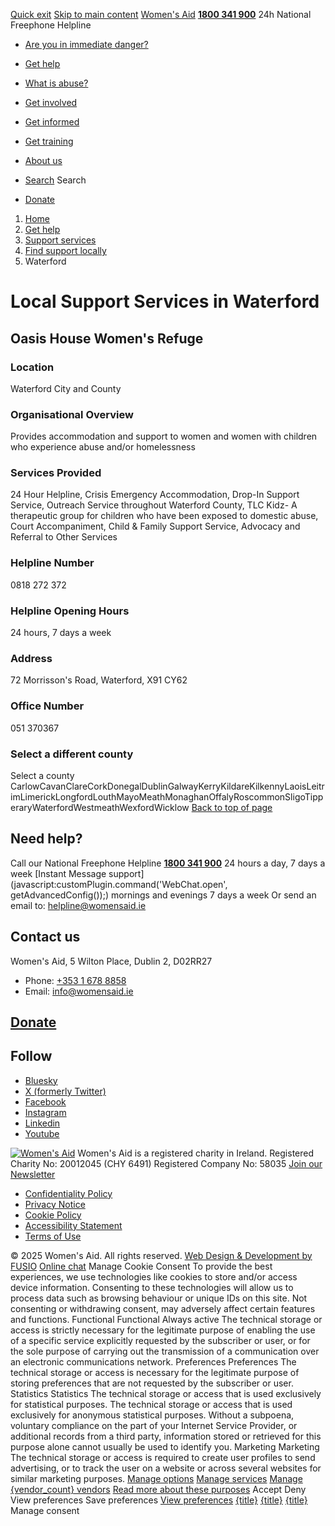 [Quick exit](https://www.womensaid.ie/get-help/support-services/find-support-locally/waterford/#exit)
[Skip to main content](https://www.womensaid.ie/get-help/support-services/find-support-locally/waterford/#pagecontent "Skip to main content")
[Women's Aid](https://www.womensaid.ie/)
**[1800 341 900](tel:1800341900)** 24h National Freephone Helpline
  * [Are you in immediate danger?](https://www.womensaid.ie/are-you-in-immediate-danger/)
  * [Get help](https://www.womensaid.ie/get-help/)
  * [What is abuse?](https://www.womensaid.ie/what-is-abuse/)
  * [Get involved](https://www.womensaid.ie/get-involved/)
  * [Get informed](https://www.womensaid.ie/get-informed/)
  * [Get training](https://www.womensaid.ie/get-training/)
  * [About us](https://www.womensaid.ie/about-us/)


  * [Search](https://www.womensaid.ie/get-help/support-services/find-support-locally/waterford/)
Search
  * [Donate](https://www.womensaid.ie/get-involved/donate/)


  1. [Home](https://www.womensaid.ie/)
  2. [Get help](https://www.womensaid.ie/get-help/)
  3. [Support services](https://www.womensaid.ie/get-help/support-services/)
  4. [Find support locally](https://www.womensaid.ie/get-help/support-services/find-support-locally/)
  5. Waterford


# Local Support Services in Waterford
## Oasis House Women's Refuge
### Location
Waterford City and County
### Organisational Overview
Provides accommodation and support to women and women with children who experience abuse and/or homelessness 
### Services Provided
24 Hour Helpline, Crisis Emergency Accommodation, Drop-In Support Service, Outreach Service throughout Waterford County, TLC Kidz- A therapeutic group for children who have been exposed to domestic abuse, Court Accompaniment, Child & Family Support Service, Advocacy and Referral to Other Services 
### Helpline Number
0818 272 372
### Helpline Opening Hours
24 hours, 7 days a week
### Address
72 Morrisson's Road, Waterford, X91 CY62 
### Office Number
051 370367
### Select a different county
Select a county CarlowCavanClareCorkDonegalDublinGalwayKerryKildareKilkennyLaoisLeitrimLimerickLongfordLouthMayoMeathMonaghanOffalyRoscommonSligoTipperaryWaterfordWestmeathWexfordWicklow
[Back to top of page](https://www.womensaid.ie/get-help/support-services/find-support-locally/waterford/#top)
## Need help?
Call our National Freephone Helpline **[1800 341 900](tel:1800341900)** 24 hours a day, 7 days a week 
[Instant Message support](javascript:customPlugin.command\('WebChat.open', getAdvancedConfig\(\)\);) mornings and evenings 7 days a week
Or send an email to: helpline@womensaid.ie
## Contact us
Women's Aid, 5 Wilton Place, Dublin 2, D02RR27
  * Phone: [+353 1 678 8858](tel:+35316788858)
  * Email: info@womensaid.ie


## [Donate](https://www.womensaid.ie/get-involved/donate/)
## Follow
  * [Bluesky](https://bsky.app/profile/womensaidireland.bsky.social)
  * [X (formerly Twitter)](https://x.com/Womens_Aid)
  * [Facebook](https://www.facebook.com/womensaid.ie)
  * [Instagram](https://www.instagram.com/womens.aid)
  * [Linkedin](https://www.linkedin.com/company/women's-aid/)
  * [Youtube](https://www.youtube.com/@womensaidireland)


[![Women's Aid](https://www.womensaid.ie/app/themes/womensaidsage9/resources/assets/img/womens-aid-logo-white.svg)](https://www.womensaid.ie/get-help/support-services/find-support-locally/waterford/)
Women's Aid is a registered charity in Ireland.
Registered Charity No: 20012045 (CHY 6491) Registered Company No: 58035
[Join our Newsletter](https://www.womensaid.ie/get-informed/news-events/newsletter/)
  * [Confidentiality Policy](https://www.womensaid.ie/about-us/compliance/confidentiality-policy/)
  * [Privacy Notice](https://www.womensaid.ie/about-us/compliance/privacy-notice/)
  * [Cookie Policy](https://www.womensaid.ie/about-us/compliance/cookie-policy/)
  * [Accessibility Statement](https://www.womensaid.ie/about-us/compliance/accessibility-statement/)
  * [Terms of Use](https://www.womensaid.ie/about-us/compliance/terms-of-use/)


© 2025 Women's Aid. All rights reserved. [Web Design & Development by FUSIO](https://www.fusio.net/?utm_source=WomensAid&utm_medium=Website&utm_campaign=ClientLinks)
[Online chat](https://www.womensaid.ie/get-help/support-services/find-support-locally/waterford/#chat)
Manage Cookie Consent
To provide the best experiences, we use technologies like cookies to store and/or access device information. Consenting to these technologies will allow us to process data such as browsing behaviour or unique IDs on this site. Not consenting or withdrawing consent, may adversely affect certain features and functions.
Functional Functional Always active 
The technical storage or access is strictly necessary for the legitimate purpose of enabling the use of a specific service explicitly requested by the subscriber or user, or for the sole purpose of carrying out the transmission of a communication over an electronic communications network.
Preferences Preferences
The technical storage or access is necessary for the legitimate purpose of storing preferences that are not requested by the subscriber or user.
Statistics Statistics
The technical storage or access that is used exclusively for statistical purposes. The technical storage or access that is used exclusively for anonymous statistical purposes. Without a subpoena, voluntary compliance on the part of your Internet Service Provider, or additional records from a third party, information stored or retrieved for this purpose alone cannot usually be used to identify you.
Marketing Marketing
The technical storage or access is required to create user profiles to send advertising, or to track the user on a website or across several websites for similar marketing purposes.
[Manage options](https://www.womensaid.ie/get-help/support-services/find-support-locally/waterford/) [Manage services](https://www.womensaid.ie/get-help/support-services/find-support-locally/waterford/) [Manage {vendor_count} vendors](https://www.womensaid.ie/get-help/support-services/find-support-locally/waterford/) [Read more about these purposes](https://cookiedatabase.org/tcf/purposes/)
Accept Deny View preferences Save preferences [View preferences](https://www.womensaid.ie/get-help/support-services/find-support-locally/waterford/)
[{title}](https://www.womensaid.ie/get-help/support-services/find-support-locally/waterford/) [{title}](https://www.womensaid.ie/get-help/support-services/find-support-locally/waterford/) [{title}](https://www.womensaid.ie/get-help/support-services/find-support-locally/waterford/)
Manage consent
